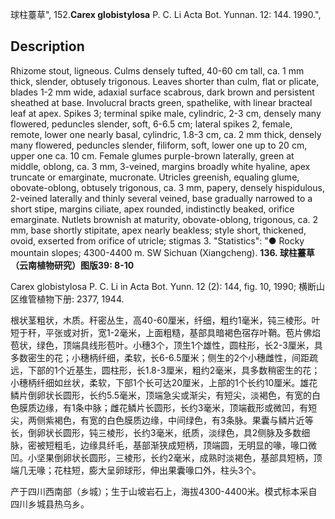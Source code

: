 球柱薹草",
152.**Carex globistylosa** P. C. Li Acta Bot. Yunnan. 12: 144. 1990.",

## Description
Rhizome stout, ligneous. Culms densely tufted, 40-60 cm tall, ca. 1 mm thick, slender, obtusely trigonous. Leaves shorter than culm, flat or plicate, blades 1-2 mm wide, adaxial surface scabrous, dark brown and persistent sheathed at base. Involucral bracts green, spathelike, with linear bracteal leaf at apex. Spikes 3; terminal spike male, cylindric, 2-3 cm, densely many flowered, peduncles slender, soft, 6-6.5 cm; lateral spikes 2, female, remote, lower one nearly basal, cylindric, 1.8-3 cm, ca. 2 mm thick, densely many flowered, peduncles slender, filiform, soft, lower one up to 20 cm, upper one ca. 10 cm. Female glumes purple-brown laterally, green at middle, oblong, ca. 3 mm, 3-veined, margins broadly white hyaline, apex truncate or emarginate, mucronate. Utricles greenish, equaling glume, obovate-oblong, obtusely trigonous, ca. 3 mm, papery, densely hispidulous, 2-veined laterally and thinly several veined, base gradually narrowed to a short stipe, margins ciliate, apex rounded, indistinctly beaked, orifice emarginate. Nutlets brownish at maturity, obovate-oblong, trigonous, ca. 2 mm, base shortly stipitate, apex nearly beakless; style short, thickened, ovoid, exserted from orifice of utricle; stigmas 3.
  "Statistics": "● Rocky mountain slopes; 4300-4400 m. SW Sichuan (Xiangcheng).
**136. 球柱薹草（云南植物研究）图版39: 8-10**

Carex globistylosa P. C. Li in Acta Bot. Yunn. 12 (2): 144, fig. 10, 1990; 横断山区维管植物下册: 2377, 1944.

根状茎粗状，木质。秆密丛生，高40-60厘米，纤细，粗约1毫米，钝三棱形。叶短于秆，平张或对折，宽1-2毫米，上面粗糙，基部具暗褐色宿存叶鞘。苞片佛焰苞状，绿色，顶端具线形苞叶。小穗3个，顶生1个雄性，圆柱形，长2-3厘米，具多数密生的花；小穗柄纤细，柔软，长6-6.5厘米；侧生的2个小穗雌性，间距疏远，下部的1个近基生，圆柱形，长1.8-3厘米，粗约2毫米，具多数稍密生的花；小穗柄纤细如丝状，柔软，下部1个长可达20厘米，上部的1个长约10厘米。雄花鳞片倒卵状长圆形，长约5.5毫米，顶端急尖或渐尖，有短尖，淡褐色，有宽的白色膜质边缘，有1条中脉；雌花鳞片长圆形，长约3毫米，顶端截形或微凹，有短尖，两侧紫褐色，有宽的白色膜质边缘，中间绿色，有3条脉。果囊与鳞片近等长，倒卵状长圆形，钝三棱形，长约3毫米，纸质，淡绿色，具2侧脉及多数细脉，密被短粗毛，边缘具纤毛，基部渐狭成短柄，顶端圆，无明显的喙，喙口微凹。小坚果倒卵状长圆形，三棱形，长约2毫米，成熟时淡褐色，基部具短柄，顶端几无喙；花柱短，膨大呈卵球形，伸出果囊喙口外，柱头3个。

产于四川西南部（乡城）；生于山坡岩石上，海拔4300-4400米。模式标本采自四川乡城县热乌乡。
